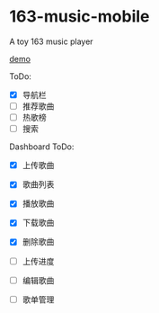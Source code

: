 # 163-music-mobile
A toy 163 music player

[demo](https://hoofoo-whu.github.io/163-music-mobile/)

ToDo:
- [x] 导航栏
- [ ] 推荐歌曲
- [ ] 热歌榜
- [ ] 搜索

Dashboard ToDo:
- [x] 上传歌曲
- [x] 歌曲列表
- [x] 播放歌曲
- [x] 下载歌曲
- [x] 删除歌曲
- [ ] 上传进度
- [ ] 编辑歌曲
- [ ] 歌单管理


